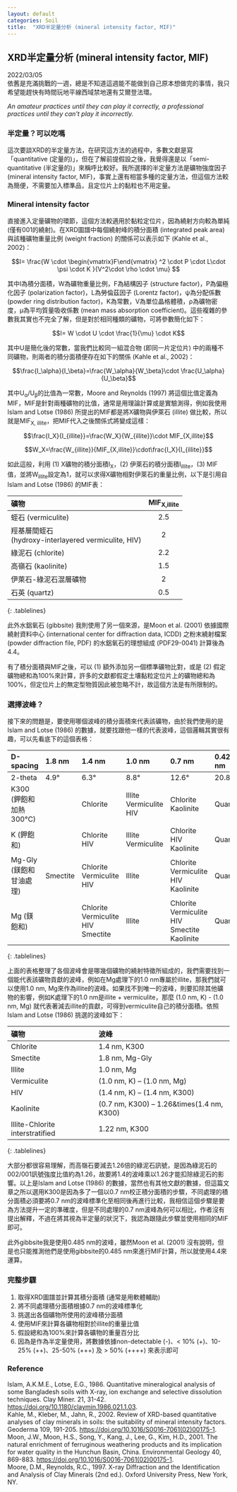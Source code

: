 ```yaml
---
layout: default
categories: Soil
title:  "XRD半定量分析 (mineral intensity factor, MIF)"  
---  
```

## XRD半定量分析 (mineral intensity factor, MIF)  
2022/03/05  
依舊是充滿挑戰的一週，總是不知道這週能不能做到自己原本想做完的事情，我只希望能趕快有時間玩地平線西域禁地還有艾爾登法環。  
  
*An amateur practices until they can play it correctly, a professional practices until they can't play it incorrectly.*  
  
### 半定量？可以吃嗎  
這次要談XRD的半定量方法，在研究這方法的過程中，多數文獻是寫「quantitative (定量的)」，但在了解前提假設之後，我覺得還是以「semi-quantitative (半定量的)」來稱呼比較好。我所選擇的半定量方法是礦物強度因子 (mineral intensity factor, MIF)，事實上還有相當多種的定量方法，但這個方法較為簡便，不需要加入標準品，且定位片上的黏粒也不用定量。  
  
### Mineral intensity factor  
直接進入定量礦物的環節，這個方法較適用於黏粒定位片，因為繞射方向較為單純 (僅有001的繞射)。在XRD圖譜中每個繞射峰的積分面積 (integrated peak area) 與該種礦物重量比例 (weight fraction) 的關係可以表示如下 (Kahle et al., 2002)：   
  
$$I= \frac{W \cdot \begin{vmatrix}F\end{vmatrix} ^2 \cdot P \cdot L\cdot \psi \cdot K }{V^2\cdot \rho \cdot \mu} $$  
  
其中I為積分面積，W為礦物重量比例，F為結構因子 (structure factor)，P為偏極化因子 (polarization factor)，L為勞倫茲因子 (Lorentz factor)，ψ為分配係數 (powder ring distribution factor)，K為常數，V為單位晶格體積，ρ為礦物密度，μ為平均質量吸收係數 (mean mass absorption coefficient)。這些複雜的參數我其實也不完全了解，但是對於相同種類的礦物，可將參數簡化如下：  
  
$$I= W \cdot U \cdot \frac{1}{\mu} \cdot K$$  
  
其中U是簡化後的常數，當我們比較同一組混合物 (即同一片定位片) 中的兩種不同礦物，則兩者的積分面積便存在如下的關係 (Kahle et al., 2002)：  
  
$$\frac{I_\alpha}{I_\beta}=\frac{W_\alpha}{W_\beta}\cdot \frac{U_\alpha}{U_\beta}$$  
  
其中U<sub>α</sub>/U<sub>β</sub>的比值為一常數，Moore and Reynolds (1997) 將這個比值定義為MIF，MIF是針對兩種礦物的比值，通常是用理論計算或是實驗測得，例如我使用Islam and Lotse (1986) 所提出的MIF都是將X礦物與伊萊石 (illite) 做比較，所以就是MIF<sub>X, illite</sub>，把MIF代入之後關係式將變成這樣：  
  
$$\frac{I_X}{I_{illite}}=\frac{W_X}{W_{illite}}\cdot MIF_{X,illite}$$  
  
$$W_X=\frac{W_{illite}}{MIF_{X,illite}}\cdot\frac{I_X}{I_{illite}}$$  
  
如此這般，利用 (1) X礦物的積分面積I<sub>X</sub>，(2) 伊萊石的積分面積I<sub>illite</sub>，(3) MIF值，並將W<sub>illite</sub>設定為1，就可以求得X礦物相對伊萊石的重量比例，以下是引用自Islam and Lotse (1986) 的MIF表：  
  
| 礦物 | MIF<sub>X,illite</sub> |     
| :--- | :---: |      
| 蛭石 (vermiculite) | 2.5 |       
| 羥基層間蛭石<br>(hydroxy-interlayered vermiculite, HIV) | 2 |      
| 綠泥石 (chlorite) | 2.2 |      
| 高嶺石 (kaolinite) | 1.5 |     
| 伊萊石-綠泥石混層礦物 | 2 |      
| 石英 (quartz) | 0.5 |      
{: .tablelines}   
  
此外水鋁氧石 (gibbsite) 我則使用了另一個來源，是Moon et al. (2001) 依據國際繞射資料中心 (international center for diffraction data, ICDD) 之粉末繞射檔案 (powder diffraction file, PDF) 的水鋁氧石的理想組成 (PDF29-0041) 計算後為4.4。  
  
有了積分面積與MIF之後，可以 (1) 額外添加另一個標準礦物比對，或是 (2) 假定礦物總和為100%來計算，許多的文獻都假定土壤黏粒定位片上的礦物總和為100%，但定位片上的無定型物質因此被忽略不計，故這個方法是有所限制的。  
  
### 選擇波峰？  
接下來的問題是，要使用哪個波峰的積分面積來代表該礦物，由於我們使用的是Islam and Lotse (1986) 的數據，就要找跟他一樣的代表波峰，這個邏輯其實很有趣，可以先看底下的這個表格：  

| D-spacing | 1.8 nm | 1.4 nm | 1.0 nm | 0.7 nm | 0.425 nm |
| :--------- | :------ | :------ | :------ | :------ | :-------- |
| 2-theta   | 4.9°   | 6.3°   | 8.8°   | 12.6°  | 20.86°   |
|K300<br>(鉀飽和加熱300°C)| |Chlorite|Illite<br>Vermiculite<br>HIV|Chlorite<br>Kaolinite|Quartz|
|K (鉀飽和)| |Chlorite<br>HIV|Illite<br>Vermiculite|Chlorite<br>HIV<br>Kaolinite|Quartz|
|Mg-Gly<br>(鎂飽和甘油處理)|Smectite|Chlorite<br>Vermiculite<br>HIV|Illite|Chlorite<br>Vermiculite<br>HIV<br>Kaolinite|Quartz|
|Mg (鎂飽和)| |Chlorite<br>Vermiculite<br>HIV<br>Smectite|Illite|Chlorite<br>Vermiculite<br>HIV<br>Smectite<br>Kaolinite|Quartz|
{: .tablelines}  
  
上面的表格整理了各個波峰會是哪幾個礦物的繞射特徵所組成的，我們需要找到一個能代表該礦物貢獻的波峰，例如在Mg處理下的1.0 nm專屬於illite，那我們就可以使用1.0 nm, Mg來作為illite的波峰。如果找不到唯一的波峰，則要扣除其他礦物的影響，例如K處理下的1.0 nm是illite + vermiculite，那麼 (1.0 nm, K) - (1.0 nm, Mg) 就代表著減去illite的貢獻，可得到vermiculite自己的積分面積。依照Islam and Lotse (1986) 挑選的波峰如下：  
  
| 礦物                            | 波峰                                  |
| :------------------------------ | :------------------------------------ |
| Chlorite                        | 1.4 nm, K300                          |
| Smectite                        | 1.8 nm, Mg-Gly                        |
| Illite                          | 1.0 nm, Mg                            |
| Vermiculite                     | (1.0 nm, K) – (1.0 nm, Mg)            |
| HIV                             | (1.4 nm, K) – (1.4 nm, K300)          |
| Kaolinite                       | (0.7 nm, K300) – 1.26&times(1.4 nm, K300) |
| Illite-Chlorite interstratified | 1.22 nm, K300                         |
{: .tablelines}  
  
大部分都很容易理解，而高嶺石要減去1.26倍的綠泥石訊號，是因為綠泥石的002/001訊號強度比值約為1.26，故要將1.4的波峰乘以1.26才能扣除綠泥石的影響。以上是Islam and Lotse (1986) 的數據，當然也有其他文獻的數據，但這篇文章之所以選用K300是因為多了一個以0.7 nm校正積分面積的步驟，不同處理的積分面積必須要將0.7 nm的波峰標準化至相同後再進行比較，我相信這個步驟是要為方法提升一定的準確度，但是不同處理的0.7 nm波峰為何可以相比，作者沒有提出解釋，不過在將其視為半定量的狀況下，我認為跟隨此步驟並使用相同的MIF即可。  
  
此外gibbsite我是使用0.485 nm的波峰，雖然Moon et al. (2001) 沒有說明，但是也只能推測他們是使用gibbsite的0.485 nm來進行MIF計算，所以就使用4.4來運算。  
  
### 完整步驟  
1. 取得XRD圖譜並計算其積分面積 (通常是用軟體輔助)  
2. 將不同處理積分面積根據0.7 nm的波峰標準化
3. 挑選出各個礦物所使用的波峰積分面積
4. 使用MIF來計算各礦物相對於illite的重量比值
5. 假設總和為100%來計算各礦物的重量百分比
6. 因為是作為半定量使用，將數據依據non-detectable (-)、< 10% (+)、10-25% (++)、25-50% (+++) 及 > 50% (++++) 來表示即可
  
### Reference  
Islam, A.K.M.E., Lotse, E.G., 1986. Quantitative mineralogical analysis of some Bangladesh soils with X-ray, ion exchange and selective dissolution techniques. Clay Miner. 21, 31-42. <a href="https://doi.org/10.1180/claymin.1986.021.1.03" target="_blank">https://doi.org/10.1180/claymin.1986.021.1.03</a>.  
Kahle, M., Kleber, M., Jahn, R., 2002. Review of XRD-based quantitative analyses of clay minerals in soils: the suitability of mineral intensity factors. Geoderma 109, 191-205. <a href="https://doi.org/10.1016/S0016-7061(02)00175-1" target="_blank">https://doi.org/10.1016/S0016-7061(02)00175-1</a>.  
Moon, J.W., Moon, H.S., Song, Y., Kang, J., Lee, G., Kim, H.D., 2001. The natural enrichment of ferruginous weathering products and its implication for water quality in the Hunchun Basin, China. Environmental Geology 40, 869-883. <a href="https://doi.org/10.1007/s002540100247" target="_blank">https://doi.org/10.1016/S0016-7061(02)00175-1</a>.  
Moore, D.M., Reynolds, R.C., 1997. X-ray Diffraction and the Identification and Analysis of Clay Minerals (2nd ed.). Oxford University Press, New York, NY.   
